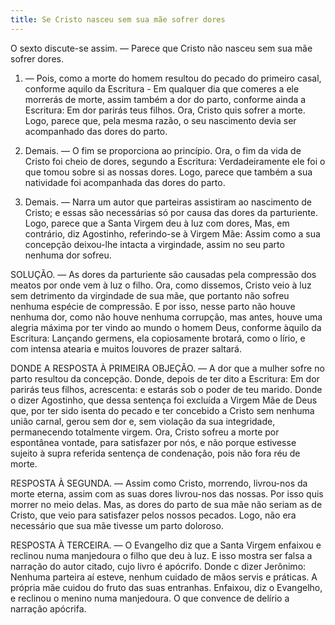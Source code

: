 ```yaml
---
title: Se Cristo nasceu sem sua mãe sofrer dores
---
```


O sexto discute-se assim. — Parece que Cristo não nasceu sem sua mãe sofrer dores.  

1. — Pois, como a morte do homem resultou do pecado do primeiro casal, conforme aquilo da Escritura - Em qualquer dia que comeres a ele morrerás de morte, assim também a dor do parto, conforme ainda a Escritura: Em dor parirás teus filhos. Ora, Cristo quis sofrer a morte. Logo, parece que, pela mesma razão, o seu nascimento devia ser acompanhado das dores do parto.  

2. Demais. — O fim se proporciona ao princípio. Ora, o fim da vida de Cristo foi cheio de dores, segundo a Escritura: Verdadeiramente ele foi o que tomou sobre si as nossas dores. Logo, parece que também a sua natividade foi acompanhada das dores do parto.  

3. Demais. — Narra um autor que parteiras assistiram ao nascimento de Cristo; e essas são necessárias só por causa das dores da parturiente. Logo, parece que a Santa Virgem deu à luz com dores,  Mas, em contrário, diz Agostinho, referindo-se à Virgem Mãe: Assim como a sua concepção deixou-lhe intacta a virgindade, assim no seu parto nenhuma dor sofreu.  

SOLUÇÃO. — As dores da parturiente são causadas pela compressão dos meatos por onde vem à luz o filho. Ora, como dissemos, Cristo veio à luz sem detrimento da virgindade de sua mãe, que portanto não sofreu nenhuma espécie de compressão. E por isso, nesse parto não houve nenhuma dor, como não houve nenhuma corrupção, mas antes, houve uma alegria máxima por ter vindo ao mundo o homem Deus, conforme àquilo da Escritura: Lançando germens, ela copiosamente brotará, como o lírio, e com intensa atearia e muitos louvores de prazer saltará.  

DONDE A RESPOSTA À PRIMEIRA OBJEÇÃO. — A dor que a mulher sofre no parto resultou da concepção. Donde, depois de ter dito a Escritura: Em dor parirás teus filhos, acrescenta: e estarás sob o poder de teu marido. Donde o dizer Agostinho, que dessa sentença foi excluída a Virgem Mãe de Deus que, por ter sido isenta do pecado e ter concebido a Cristo sem nenhuma união carnal, gerou sem dor e, sem violação da sua integridade, permanecendo totalmente virgem. Ora, Cristo sofreu a morte por espontânea vontade, para satisfazer por nós, e não porque estivesse sujeito à supra referida sentença de condenação, pois não fora réu de morte.  

RESPOSTA À SEGUNDA. — Assim como Cristo, morrendo, livrou-nos da morte eterna, assim com as suas dores livrou-nos das nossas. Por isso quis morrer no meio delas. Mas, as dores do parto de sua mãe não seriam as de Cristo, que veio para satisfazer pelos nossos pecados. Logo, não era necessário que sua mãe tivesse um parto doloroso.  

RESPOSTA À TERCEIRA. — O Evangelho diz que a Santa Virgem enfaixou e reclinou numa manjedoura o filho que deu à luz. E isso mostra ser falsa a narração do autor citado, cujo livro é apócrifo. Donde c dizer Jerônimo: Nenhuma parteira aí esteve, nenhum cuidado de mãos servis e práticas. A própria mãe cuidou do fruto das suas entranhas. Enfaixou, diz o Evangelho, e reclinou o menino numa manjedoura. O que convence de delírio a narração apócrifa.
